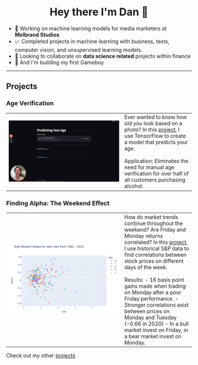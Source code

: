 <h1 align="center">Hey there I'm Dan 👋</h1>

<!--
**danp0kes/danp0kes** is a ✨ _special_ ✨ repository because its `README.md` (this file) appears on your GitHub profile.

Here are some ideas to get you started:
-->

- 🔭 Working on machine learning models for media marketers at **Melbrand Studios** <!--- 🌱 Currently learning **** -->
- 📈 Completed projects in machine learning with business, texts, computer vision, and unsupervised learning models.
- 👯 Looking to collaborate on **data science related** projects within finance
- 🤞 And I'm building my first Gameboy

---

<h2 align='left'> Projects </h2>

<h3 align='left'> Age Verification </h3>

<table>
  <tr>
    <td align="center" width="300">
      <a href="https://www.loom.com/share/0479696709ec4e639a444299bf855180" target="_blank">
        <img src="gifs/predict-age.gif" alt="Predict Age Gif" width="300">
      </a>
    </td>
    <td>Ever wanted to know how old you look based on a photo? In this <a href="https://github.com/danp0kes/age-predictor" target="_blank">project</a>, I use TensorFlow to create a model that predicts your age. <br><br>
    Application: Eliminates the need for manual age verification for over half of all customers purchasing alcohol.
    </td>
  </tr>
</table>

<h3 align='left'> Finding Alpha: The Weekend Effect </h3>

<table>
  <tr>
    <td align="center" width="300">
      <a href="https://github.com/danp0kes/monday-effect" target="_blank">
        <img src="gifs/weekend-effect.gif" alt="Weekend Effect Gif" width="300">
      </a>
    </td>
    <td>How do market trends continue throughout the weekend? Are Friday and Monday returns correlated? In this <a href="https://github.com/danp0kes/monday-effect" target="_blank">project</a>, I use historical S&P data to find correlations between stock prices on different days of the week. <br><br>
    Results:
    - 16 basis point gains made when trading on Monday after a poor Friday performance.
    - Stronger correlations exist between prices on Monday and Tuesday (-0.66 in 2020)
    - In a bull market invest on Friday, in a bear market invest on Monday.
    </td>
  </tr>
</table>

Check out my other [projects](https://github.com/danp0kes/triple-ten-projects)
